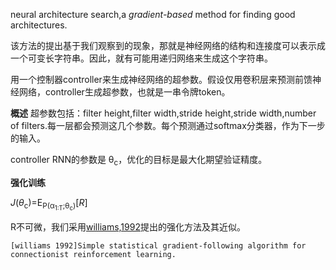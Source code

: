 neural architecture search,a _gradient-based_ method for finding good architectures.

该方法的提出基于我们观察到的现象，那就是神经网络的结构和连接度可以表示成一个可变长字符串。因此，就有可能用递归网络来生成这个字符串。

用一个控制器controller来生成神经网络的超参数。假设仅用卷积层来预测前馈神经网络，controller生成超参数，也就是一串令牌token。

**概述**
超参数包括：filter height,filter width,stride height,stride width,number of filters.每一层都会预测这几个参数。每个预测通过softmax分类器，作为下一步的输入。

controller RNN的参数是 θ<sub>c</sub>，优化的目标是最大化期望验证精度。


**强化训练**

_J_(_θ_<sub>c</sub>)=E<sub>P(α<sub>1:T</sub>;θ<sub>c</sub>)</sub>[_R_]

R不可微，我们采用[williams,1992](https://cloud.tencent.com/developer/article/1361122)提出的强化方法及其近似。


```
[williams 1992]Simple statistical gradient-following algorithm for connectionist reinforcement learning.
```

